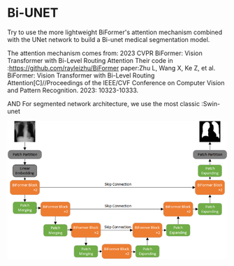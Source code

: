 # Bi-UNET
Try to use the more lightweight BiFormer's attention mechanism combined with the UNet network to build a Bi-unet medical segmentation model.

The attention mechanism comes from: 2023 CVPR BiFormer: Vision Transformer with Bi-Level Routing Attention
Their code in :https://github.com/rayleizhu/BiFormer
paper:Zhu L, Wang X, Ke Z, et al. BiFormer: Vision Transformer with Bi-Level Routing Attention[C]//Proceedings of the IEEE/CVF Conference on Computer Vision and Pattern Recognition. 2023: 10323-10333.

AND For segmented network architecture, we use the most classic :Swin-unet

![Image text](https://github.com/Westbrone/Bi-UNET/blob/main/Model.png)


